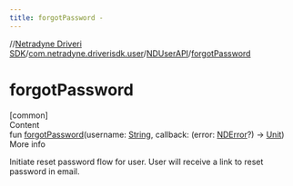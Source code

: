 ```yaml
---
title: forgotPassword -
---
```

//[Netradyne Driveri SDK](../../index.md)/[com.netradyne.driverisdk.user](../index.md)/[NDUserAPI](index.md)/[forgotPassword](forgot-password.md)



# forgotPassword  
[common]  
Content  
fun [forgotPassword](forgot-password.md)(username: [String](https://kotlinlang.org/api/latest/jvm/stdlib/kotlin/-string/index.html), callback: (error: [NDError](../../com.netradyne.driverisdk/-n-d-error/index.md)?) -> [Unit](https://kotlinlang.org/api/latest/jvm/stdlib/kotlin/-unit/index.html))  
More info  


Initiate reset password flow for user. User will receive a link to reset password in email.

  



